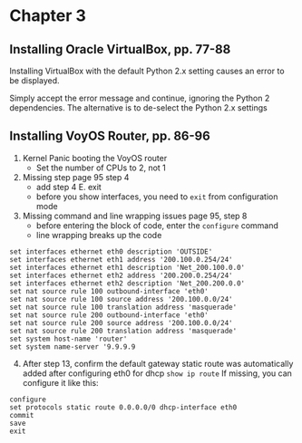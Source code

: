 # Chapter 3

## Installing Oracle VirtualBox, pp. 77-88
Installing VirtualBox with the default Python 2.x setting causes an error to be displayed.

Simply accept the error message and continue, ignoring the Python 2 dependencies. The alternative is to de-select the Python 2.x settings

## Installing VoyOS Router, pp. 86-96

1. Kernel Panic booting the VoyOS router
    - Set the number of CPUs to 2, not 1
2. Missing step page 95 step 4
    - add step 4 E. exit
    - before you show interfaces, you need to `exit` from configuration mode
3. Missing command and line wrapping issues page 95, step 8
    - before entering the block of code, enter the `configure` command
    - line wrapping breaks up the code

```
set interfaces ethernet eth0 description 'OUTSIDE'
set interfaces ethernet eth1 address '200.100.0.254/24'
set interfaces ethernet eth1 description 'Net_200.100.0.0'
set interfaces ethernet eth2 address '200.200.0.254/24'
set interfaces ethernet eth2 description 'Net_200.200.0.0'
set nat source rule 100 outbound-interface 'eth0'
set nat source rule 100 source address '200.100.0.0/24'
set nat source rule 100 translation address 'masquerade'
set nat source rule 200 outbound-interface 'eth0'
set nat source rule 200 source address '200.100.0.0/24'
set nat source rule 200 translation address 'masquerade'
set system host-name 'router'
set system name-server '9.9.9.9
```
4. After step 13, confirm the default gateway static route was automatically added after configuring eth0 for dhcp
``` show ip route ```
If missing, you can configure it like this:
```
configure
set protocols static route 0.0.0.0/0 dhcp-interface eth0
commit
save
exit
```

